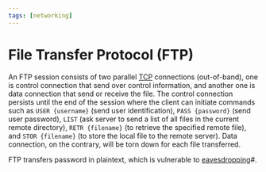 ```yaml
---
tags: [networking]
---
```


# File Transfer Protocol (FTP)

An FTP session consists of two parallel [TCP](202206151232.md) connections
(out-of-band), one is control connection that send over control information, and
another one is data connection that send or receive the file. The control
connection persists until the end of the session where the client can initiate
commands such as `USER {username}` (send user identification), `PASS {password}`
(send user password), `LIST` (ask server to send a list of all files in the
current remote directory), `RETR {filename}` (to retrieve the specified remote
file), and `STOR {filename}` (to store the local file to the remote server).
Data connection, on the contrary, will be torn down for each file transferred.

FTP transfers password in plaintext, which is vulnerable to
[eavesdropping](202209261916.md)#.
